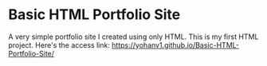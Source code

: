# Basic HTML Portfolio Site
A very simple portfolio site I created using only HTML. This is my first HTML project. Here's the access link: https://yohanv1.github.io/Basic-HTML-Portfolio-Site/
